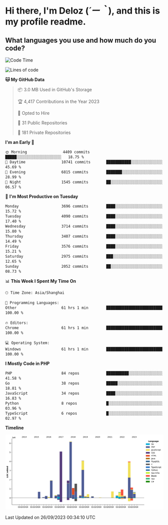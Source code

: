 # **Hi there, I'm Deloz (*´ー｀*), and this is my profile readme.**

## **What languages you use and how much do you code?**

<!--START_SECTION:waka-->
![Code Time](http://img.shields.io/badge/Code%20Time-2%2C482%20hrs%2034%20mins-blue)

![Lines of code](https://img.shields.io/badge/From%20Hello%20World%20I%27ve%20Written-32.8%20million%20lines%20of%20code-blue)

**🐱 My GitHub Data** 

> 📦 3.0 MB Used in GitHub's Storage 
 > 
> 🏆 4,417 Contributions in the Year 2023
 > 
> 💼 Opted to Hire
 > 
> 📜 31 Public Repositories 
 > 
> 🔑 181 Private Repositories 
 > 
**I'm an Early 🐤** 

```text
🌞 Morning                4409 commits        █████░░░░░░░░░░░░░░░░░░░░   18.75 % 
🌆 Daytime                10741 commits       ███████████░░░░░░░░░░░░░░   45.69 % 
🌃 Evening                6815 commits        ███████░░░░░░░░░░░░░░░░░░   28.99 % 
🌙 Night                  1545 commits        ██░░░░░░░░░░░░░░░░░░░░░░░   06.57 % 
```
📅 **I'm Most Productive on Tuesday** 

```text
Monday                   3696 commits        ████░░░░░░░░░░░░░░░░░░░░░   15.72 % 
Tuesday                  4090 commits        ████░░░░░░░░░░░░░░░░░░░░░   17.40 % 
Wednesday                3714 commits        ████░░░░░░░░░░░░░░░░░░░░░   15.80 % 
Thursday                 3407 commits        ████░░░░░░░░░░░░░░░░░░░░░   14.49 % 
Friday                   3576 commits        ████░░░░░░░░░░░░░░░░░░░░░   15.21 % 
Saturday                 2975 commits        ███░░░░░░░░░░░░░░░░░░░░░░   12.65 % 
Sunday                   2052 commits        ██░░░░░░░░░░░░░░░░░░░░░░░   08.73 % 
```


📊 **This Week I Spent My Time On** 

```text
🕑︎ Time Zone: Asia/Shanghai

💬 Programming Languages: 
Other                    61 hrs 1 min        █████████████████████████   100.00 % 

🔥 Editors: 
Chrome                   61 hrs 1 min        █████████████████████████   100.00 % 

💻 Operating System: 
Windows                  61 hrs 1 min        █████████████████████████   100.00 % 
```

**I Mostly Code in PHP** 

```text
PHP                      84 repos            ██████████░░░░░░░░░░░░░░░   41.58 % 
Go                       38 repos            █████░░░░░░░░░░░░░░░░░░░░   18.81 % 
JavaScript               34 repos            ████░░░░░░░░░░░░░░░░░░░░░   16.83 % 
Python                   8 repos             █░░░░░░░░░░░░░░░░░░░░░░░░   03.96 % 
TypeScript               6 repos             █░░░░░░░░░░░░░░░░░░░░░░░░   02.97 % 
```



**Timeline**

![Lines of Code chart](https://raw.githubusercontent.com/deloz/deloz/main/assets/bar_graph.png)


 Last Updated on 26/09/2023 00:34:10 UTC
<!--END_SECTION:waka-->
